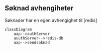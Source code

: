 ## Søknad avhengiheter
Søknader har en egen avhengighet til [redis]
```mermaid
classDiagram
    aap-->authServer
    auuthServer-->redis-db
    aap-->sendsoknad
```
